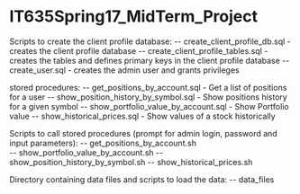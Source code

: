# IT635Spring17_MidTerm_Project

Scripts to create the client profile database:
-- create_client_profile_db.sql - creates the client profile database
-- create_client_profile_tables.sql - creates the tables and defines primary keys in the client profile database
-- create_user.sql - creates the admin user and grants privileges

stored procedures:
-- get_positions_by_account.sql - Get a list of positions for a user
-- show_position_history_by_symbol.sql - Show positions history for a given symbol
-- show_portfolio_value_by_account.sql - Show Portfolio value
-- show_historical_prices.sql - Show values of a stock historically

Scripts to call stored procedures (prompt for admin login, password and input parameters):
-- get_positions_by_account.sh   
-- show_portfolio_value_by_account.sh
-- show_position_history_by_symbol.sh
-- show_historical_prices.sh     

Directory containing data files and scripts to load the data:
-- data_files                        


